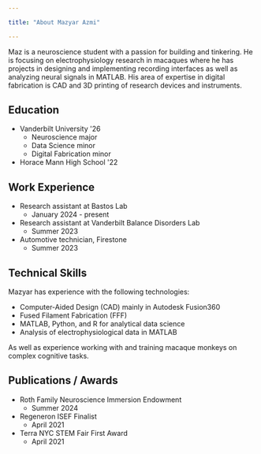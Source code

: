 ```yaml
---

title: "About Mazyar Azmi"

---
```


Maz is a neuroscience student with a passion for building and tinkering. He is focusing on electrophysiology research in macaques where he has projects in designing and implementing recording interfaces as well as analyzing neural signals in MATLAB. His area of expertise in digital fabrication is CAD and 3D printing of research devices and instruments.

## Education

* Vanderbilt University '26
  * Neuroscience major
  * Data Science minor
  * Digital Fabrication minor
* Horace Mann High School '22
 
## Work Experience

* Research assistant at Bastos Lab
  * January 2024 - present
* Research assistant at Vanderbilt Balance Disorders Lab
  * Summer 2023
* Automotive technician, Firestone
  * Summer 2023

## Technical Skills

Mazyar has experience with the following technologies:

* Computer-Aided Design (CAD) mainly in Autodesk Fusion360
* Fused Filament Fabrication (FFF)
* MATLAB, Python, and R for analytical data science
* Analysis of electrophysiological data in MATLAB

As well as experience working with and training macaque monkeys on complex cognitive tasks.

## Publications / Awards

* Roth Family Neuroscience Immersion Endowment
  * Summer 2024
* Regeneron ISEF Finalist
  * April 2021
* Terra NYC STEM Fair First Award
  * April 2021
